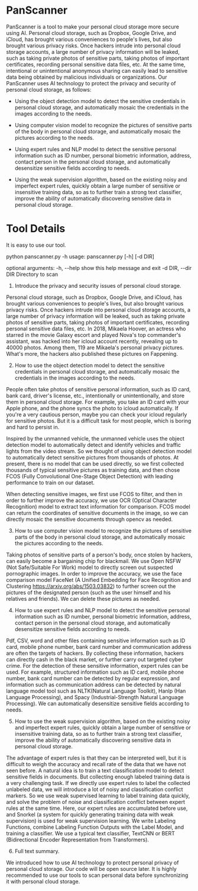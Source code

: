 # PanScanner

PanScanner is a tool to make your personal cloud storage more secure using AI.
Personal cloud storage, such as Dropbox, Google Drive, and iCloud,  has brought various conveniences to people's lives, but also brought various privacy risks. Once hackers intrude into personal cloud storage accounts, a large number of privacy information will be leaked, such as taking private photos of sensitive parts, taking photos of important certificates, recording personal sensitive data files, etc. At the same time, intentional or unintentional anonymous sharing can easily lead to sensitive data being obtained by malicious individuals or organizations.
Our PanScanner uses AI technology to protect the privacy and security of personal cloud storage, as follows:

 - Using the object detection model to detect the sensitive credentials in personal cloud storage, and automatically mosaic the credentials in the images according to the needs.

- Using computer vision model to recognize the pictures of sensitive parts of the body in personal cloud storage, and automatically mosaic the pictures according to the needs.

- Using expert rules and NLP model to detect the sensitive personal information such as ID number, personal biometric information, address, contact person in the personal cloud storage, and automatically desensitize sensitive fields according to needs.

- Using the weak supervision algorithm, based on the existing noisy and imperfect expert rules, quickly obtain a large number of sensitive or insensitive training data, so as to further train a strong text classifier, improve the ability of automatically discovering sensitive data in personal cloud storage.

# Tool Details

It is easy to use our tool.

 python panscanner.py -h
 usage: panscanner.py [-h] [-d DIR]

 optional arguments:
   -h, --help         show this help message and exit
   -d DIR, --dir DIR  Directory to scan


1. Introduce the privacy and security issues of personal cloud storage.

Personal cloud storage, such as Dropbox, Google Drive, and iCloud,  has brought various conveniences to people's lives, but also brought various privacy risks. Once hackers intrude into personal cloud storage accounts, a large number of privacy information will be leaked, such as taking private photos of sensitive parts, taking photos of important certificates, recording personal sensitive data files, etc.  In 2018, Mikaela Hoover, an actress who starred in the movie Galaxy escort and played Nova's top commander's assistant, was hacked into her icloud account recently, revealing up to 40000 photos. Among them, 119 are Mikaela's personal privacy pictures. What's more, the hackers also published these pictures on Fappening.

2. How to use the object detection model to detect the sensitive credentials in personal cloud storage, and automatically mosaic the credentials in the images according to the needs.

People often take photos of sensitive personal information, such as ID card, bank card, driver's license, etc., intentionally or unintentionally, and store them in personal cloud storage. For example, you take an ID card with your Apple phone, and the phone syncs the photo to icloud automatically. If you're a very cautious person, maybe you can check your icloud regularly for sensitive photos. But it is a difficult task for most people, which is boring and hard to persist in.

Inspired by the unmanned vehicle, the unmanned vehicle uses the object detection model to automatically detect and identify vehicles and traffic lights from the video stream. So we thought of using object detection model to automatically detect sensitive pictures from thousands of photos. At present, there is no model that can be used directly, so we first collected thousands of typical sensitive pictures as training data, and then chose FCOS (Fully Convolutional One-Stage Object Detection) with leading performance to train on our dataset. 

When detecting sensitive images, we first use FCOS to filter, and then in order to further improve the accuracy, we use OCR (Optical Character Recognition) model to extract text information for comparison. FCOS model can return the coordinates of sensitive documents in the image, so we can directly mosaic the sensitive documents through opencv as needed.

3. How to use computer vision model to recognize the pictures of sensitive parts of the body in personal cloud storage, and automatically mosaic the pictures according to the needs.

Taking photos of sensitive parts of a person's body, once stolen by hackers, can easily become a bargaining chip for blackmail. We use Open NSFW (Not Safe/Suitable For Work) model to directly screen out suspected pornographic images. In order to improve the accuracy, we use the face comparison model FaceNet (A Unified Embedding for Face Recognition and Clustering https://arxiv.org/abs/1503.03832) to further screen out the pictures of the designated person (such as the user himself and his relatives and friends). We can delete these pictures as needed.

4. How to use expert rules and NLP model to detect the sensitive personal information such as ID number, personal biometric information, address, contact person in the personal cloud storage, and automatically desensitize sensitive fields according to needs.

Pdf, CSV, word and other files containing sensitive information such as ID card, mobile phone number, bank card number and communication address are often the targets of hackers. By collecting these information, hackers can directly cash in the black market, or further carry out targeted cyber crime. For the detection of these sensitive information, expert rules can be used. For example, structured information such as ID card, mobile phone number, bank card number can be detected by regular expression, and information such as communication address can be detected by natural language model tool such as NLTK(Natural Language Toolkit), Hanlp (Han Language Processing), and Spacy (Industrial-Strength Natural Language Processing).  We can automatically desensitize sensitive fields according to needs.

5. How to use the weak supervision algorithm, based on the existing noisy and imperfect expert rules, quickly obtain a large number of sensitive or insensitive training data, so as to further train a strong text classifier, improve the ability of automatically discovering sensitive data in personal cloud storage.

The advantage of expert rules is that they can be interpreted well, but it is difficult to weigh the accuracy and recall rate of the data that we have not seen before. A natural idea is to train a text classification model to detect sensitive fields in documents. But collecting enough labeled training data is a very challenging task. If we directly use expert rules to label the collected unlabeled data, we will introduce a lot of noisy and classification conflict markers. So we use weak supervised learning to label training data quickly, and solve the problem of noise and classification conflict between expert rules at the same time. Here, our expert rules are accumulated before use, and Snorkel (a system for quickly generating training data with weak supervision) is used for weak supervision learning. We write Labeling Functions, combine Labeling Function Outputs with the Label Model, and training a classifier. We use a typical text classifier, TextCNN or BERT (Bidirectional Encoder Representation from Transformers).


6. Full text summary.

We introduced how to use AI technology to protect personal privacy of personal cloud storage. Our code will be open source later. It is highly recommended to use our tools to scan personal data before synchronizing it with personal cloud storage.
